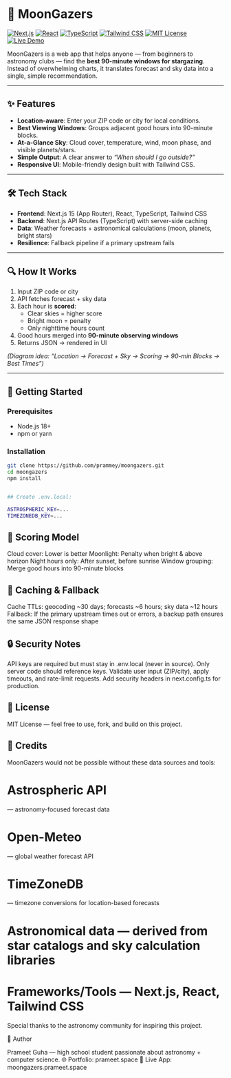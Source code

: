 # 🌙 MoonGazers

[![Next.js](https://img.shields.io/badge/Next.js-15-black?logo=next.js)](https://nextjs.org/) 
[![React](https://img.shields.io/badge/React-18-61DAFB?logo=react&logoColor=white)](https://react.dev/) 
[![TypeScript](https://img.shields.io/badge/TypeScript-5-blue?logo=typescript)](https://www.typescriptlang.org/) 
[![Tailwind CSS](https://img.shields.io/badge/TailwindCSS-3-38B2AC?logo=tailwind-css)](https://tailwindcss.com/) 
[![MIT License](https://img.shields.io/badge/license-MIT-green)](LICENSE) 
[![Live Demo](https://img.shields.io/badge/demo-online-brightgreen)](https://moongazers.prameet.space/)

MoonGazers is a web app that helps anyone — from beginners to astronomy clubs — find the **best 90-minute windows for stargazing**.  
Instead of overwhelming charts, it translates forecast and sky data into a single, simple recommendation.  

---

## ✨ Features
- **Location-aware**: Enter your ZIP code or city for local conditions.  
- **Best Viewing Windows**: Groups adjacent good hours into 90-minute blocks.  
- **At-a-Glance Sky**: Cloud cover, temperature, wind, moon phase, and visible planets/stars.  
- **Simple Output**: A clear answer to *“When should I go outside?”*  
- **Responsive UI**: Mobile-friendly design built with Tailwind CSS.  

---

## 🛠 Tech Stack
- **Frontend**: Next.js 15 (App Router), React, TypeScript, Tailwind CSS  
- **Backend**: Next.js API Routes (TypeScript) with server-side caching  
- **Data**: Weather forecasts + astronomical calculations (moon, planets, bright stars)  
- **Resilience**: Fallback pipeline if a primary upstream fails  

---

## 🔍 How It Works
1. Input ZIP code or city  
2. API fetches forecast + sky data  
3. Each hour is **scored**:  
   - Clear skies = higher score  
   - Bright moon = penalty  
   - Only nighttime hours count  
4. Good hours merged into **90-minute observing windows**  
5. Returns JSON → rendered in UI  

*(Diagram idea: “Location → Forecast + Sky → Scoring → 90-min Blocks → Best Times”)*  

---

## 🚀 Getting Started

### Prerequisites
- Node.js 18+  
- npm or yarn  

### Installation
```bash
git clone https://github.com/prammey/moongazers.git
cd moongazers
npm install


## Create .env.local:

ASTROSPHERIC_KEY=...
TIMEZONEDB_KEY=...

```

## 🧮 Scoring Model

Cloud cover: Lower is better
Moonlight: Penalty when bright & above horizon
Night hours only: After sunset, before sunrise
Window grouping: Merge good hours into 90-minute blocks

## 🧱 Caching & Fallback

Cache TTLs: geocoding ~30 days; forecasts ~6 hours; sky data ~12 hours
Fallback: If the primary upstream times out or errors, a backup path ensures the same JSON response shape

## 🔒 Security Notes

API keys are required but must stay in .env.local (never in source).
Only server code should reference keys.
Validate user input (ZIP/city), apply timeouts, and rate-limit requests.
Add security headers in next.config.ts for production.

## 📜 License

MIT License — feel free to use, fork, and build on this project.

## 🙏 Credits

MoonGazers would not be possible without these data sources and tools:

# Astrospheric API
 — astronomy-focused forecast data

# Open-Meteo
 — global weather forecast API

# TimeZoneDB
 — timezone conversions for location-based forecasts

# Astronomical data — derived from star catalogs and sky calculation libraries

# Frameworks/Tools — Next.js, React, Tailwind CSS

Special thanks to the astronomy community for inspiring this project.

👤 Author

Prameet Guha — high school student passionate about astronomy + computer science.
🌐 Portfolio: prameet.space
🚀 Live App: moongazers.prameet.space
